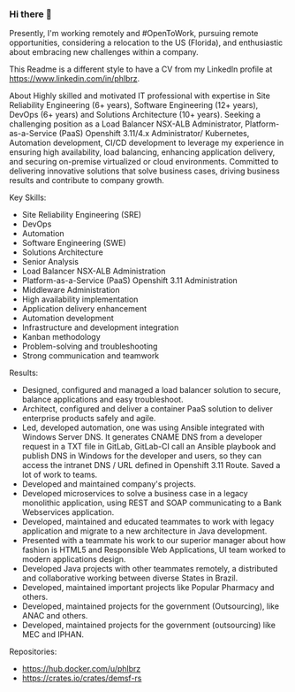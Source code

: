 ### Hi there 👋

Presently, I'm working remotely and #OpenToWork, pursuing remote opportunities, considering a relocation to the US (Florida), and enthusiastic about embracing new challenges within a company.

This Readme is a different style to have a CV from my LinkedIn profile at <https://www.linkedin.com/in/phlbrz>.

About
Highly skilled and motivated IT professional with expertise in Site Reliability Engineering (6+ years), Software Engineering (12+ years), DevOps (6+ years) and Solutions Architecture (10+ years). Seeking a challenging position as a Load Balancer NSX-ALB Administrator, Platform-as-a-Service (PaaS) Openshift 3.11/4.x Administrator/ Kubernetes, Automation development, CI/CD development to leverage my experience in ensuring high availability, load balancing, enhancing application delivery, and securing on-premise virtualized or cloud environments. Committed to delivering innovative solutions that solve business cases, driving business results and contribute to company growth.

Key Skills:

- Site Reliability Engineering (SRE)
- DevOps
- Automation
- Software Engineering (SWE)
- Solutions Architecture
- Senior Analysis
- Load Balancer NSX-ALB Administration
- Platform-as-a-Service (PaaS) Openshift 3.11 Administration
- Middleware Administration
- High availability implementation
- Application delivery enhancement
- Automation development
- Infrastructure and development integration
- Kanban methodology
- Problem-solving and troubleshooting
- Strong communication and teamwork

Results:
- Designed, configured and managed a load balancer solution to secure, balance applications and easy troubleshoot. 
- Architect, configured and deliver a container PaaS solution to deliver enterprise products safely and agile.
- Led, developed automation, one was using Ansible integrated with Windows Server DNS. It generates CNAME DNS from a developer request in a TXT file in GitLab, GitLab-CI call an Ansible playbook and publish DNS in Windows for the developer and users, so they can access the intranet DNS / URL defined in Openshift 3.11 Route. Saved a lot of work to teams.
- Developed and maintained company's projects.
- Developed microservices to solve a business case in a legacy monolithic application, using REST and SOAP communicating to a Bank Webservices application.
- Developed, maintained and educated teammates to work with legacy application and migrate to a new architecture in Java development.
- Presented with a teammate his work to our superior manager about how fashion is HTML5 and Responsible Web Applications, UI team worked to modern applications design.
- Developed Java projects with other teammates remotely, a distributed and collaborative working between diverse States in Brazil.
- Developed, maintained important projects like Popular Pharmacy and others.
- Developed, maintained projects for the government (Outsourcing), like ANAC and others.
- Developed, maintained projects for the government (outsourcing) like MEC and IPHAN.

Repositories:
- https://hub.docker.com/u/phlbrz
- https://crates.io/crates/demsf-rs
<!--
**phlbrz/phlbrz** is a ✨ _special_ ✨ repository because its `README.md` (this file) appears on your GitHub profile.

Here are some ideas to get you started:

- 🔭 I’m currently working on ...
- 🌱 I’m currently learning ...
- 👯 I’m looking to collaborate on ...
- 🤔 I’m looking for help with ...
- 💬 Ask me about ...
- 📫 How to reach me: ...
- 😄 Pronouns: ...
- ⚡ Fun fact: ...
-->
